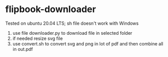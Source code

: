 # flipbook-downloader

Tested on ubuntu 20.04 LTS; sh file doesn't work with Windows

1. use file downloader.py to download file in selected folder
2. if needed resize svg file 
3. use convert.sh to convert svg and png in lot of pdf and then combine all in out.pdf
